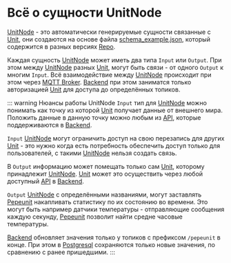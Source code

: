 # Всё о сущности UnitNode

[UnitNode](/definitions#unitnode) - это автоматически генерируемые сущности связанные с [Unit](/definitions#unit), они cоздаются на основе файла [schema_example.json](/definitions#schema-example-json), который содержится в разных версиях [Repo](/definitions#repo).

Каждая сущность [UnitNode](/definitions#unitnode) может иметь два типа `Input` или `Output`. При этом между [UnitNode](/definitions#unitnode) разных [Unit](/definitions#unit), могут быть связи - от одного `Output` к многим `Input`. Всё взаимодействие между [UnitNode](/definitions#unitnode) происходит при этом через [MQTT Broker](/definitions#mqtt-broker). [Backend](/definitions#backend) при этом заниматся только авторизацией [Unit](/definitions#unit) для доступа до определённых топиков.

::: warning Нюансы работы UnitNode
`Input` тип для [UnitNode](/definitions#unitnode) можно понимать как точку из которой [Unit](/definitions#unit) получает данные от внешнего мира. Положить данные в данную точку можно любым из [API](/definitions#api), которые поддерживаются в [Backend](/definitions#backend).

`Input` [UnitNode](/definitions#unitnode) могут ограничить доступ на свою перезапись для других [Unit](/definitions#unit)  - это нужно когда есть потребность обеспечить доступ только для пользователей, с такими [UnitNode](/definitions#unitnode) нельзя создать связь.

В `Output` информацию может помещать только сам [Unit](/definitions#unit), которому принадлежит [UnitNode](/definitions#unitnode). [Unit](/definitions#unit) может это осуществить через любой доступный [API](/definitions#api) в [Backend](/definitions#backend).

`Output` [UnitNode](/definitions#unitnode) с определёнными названиями, могут заставлять [Pepeunit](/conception/overview) накапливать статистику по их состоянию во времени. Это могут быть например датчики температуры - отправляющие сообщения каждую секунду, [Pepeunit](/conception/overview) позволит найти средне часовые температуры.

[Backend](/definitions#backend) обновляет значения только у топиков с префиксом `/pepeunit` в конце. При этом в [Postgresql](/definitions#postgresql) сохраняются только новые значения, по сравнению с ранее пришедшими.
:::
